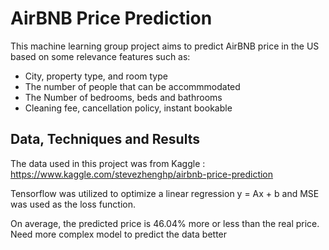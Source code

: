 # AirBNB Price Prediction

This machine learning group project aims to predict AirBNB price in the US based on some relevance features such as: 
- City, property type, and room type
- The number of people that can be accommmodated
- The Number of bedrooms, beds and bathrooms
- Cleaning fee, cancellation policy, instant bookable

## Data, Techniques and Results

The data used in this project was from Kaggle :
https://www.kaggle.com/stevezhenghp/airbnb-price-prediction

Tensorflow was utilized to optimize a linear regression y = Ax + b and  MSE was used as the loss function.

On average, the predicted price is 46.04% more or less than the real price. Need more complex model to predict the data better
